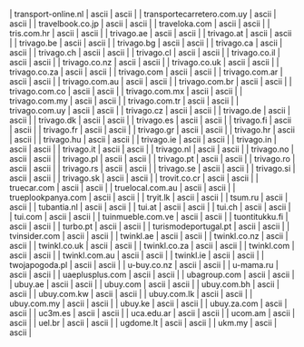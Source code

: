 | transport-online.nl | ascii | ascii |
| transportecarretero.com.uy | ascii | ascii |
| travelbook.co.jp | ascii | ascii |
| traveloka.com | ascii | ascii |
| tris.com.hr | ascii | ascii |
| trivago.ae | ascii | ascii |
| trivago.at | ascii | ascii |
| trivago.be | ascii | ascii |
| trivago.bg | ascii | ascii |
| trivago.ca | ascii | ascii |
| trivago.ch | ascii | ascii |
| trivago.cl | ascii | ascii |
| trivago.co.il | ascii | ascii |
| trivago.co.nz | ascii | ascii |
| trivago.co.uk | ascii | ascii |
| trivago.co.za | ascii | ascii |
| trivago.com | ascii | ascii |
| trivago.com.ar | ascii | ascii |
| trivago.com.au | ascii | ascii |
| trivago.com.br | ascii | ascii |
| trivago.com.co | ascii | ascii |
| trivago.com.mx | ascii | ascii |
| trivago.com.my | ascii | ascii |
| trivago.com.tr | ascii | ascii |
| trivago.com.uy | ascii | ascii |
| trivago.cz | ascii | ascii |
| trivago.de | ascii | ascii |
| trivago.dk | ascii | ascii |
| trivago.es | ascii | ascii |
| trivago.fi | ascii | ascii |
| trivago.fr | ascii | ascii |
| trivago.gr | ascii | ascii |
| trivago.hr | ascii | ascii |
| trivago.hu | ascii | ascii |
| trivago.ie | ascii | ascii |
| trivago.in | ascii | ascii |
| trivago.it | ascii | ascii |
| trivago.nl | ascii | ascii |
| trivago.no | ascii | ascii |
| trivago.pl | ascii | ascii |
| trivago.pt | ascii | ascii |
| trivago.ro | ascii | ascii |
| trivago.rs | ascii | ascii |
| trivago.se | ascii | ascii |
| trivago.si | ascii | ascii |
| trivago.sk | ascii | ascii |
| trovit.co.cr | ascii | ascii |
| truecar.com | ascii | ascii |
| truelocal.com.au | ascii | ascii |
| trueplookpanya.com | ascii | ascii |
| tryit.lk | ascii | ascii |
| tsum.ru | ascii | ascii |
| tubantia.nl | ascii | ascii |
| tui.at | ascii | ascii |
| tui.ch | ascii | ascii |
| tui.com | ascii | ascii |
| tuinmueble.com.ve | ascii | ascii |
| tuontitukku.fi | ascii | ascii |
| turbo.pt | ascii | ascii |
| turismodeportugal.pt | ascii | ascii |
| tvinsider.com | ascii | ascii |
| twinkl.ae | ascii | ascii |
| twinkl.co.nz | ascii | ascii |
| twinkl.co.uk | ascii | ascii |
| twinkl.co.za | ascii | ascii |
| twinkl.com | ascii | ascii |
| twinkl.com.au | ascii | ascii |
| twinkl.ie | ascii | ascii |
| twojapogoda.pl | ascii | ascii |
| u-buy.co.nz | ascii | ascii |
| u-mama.ru | ascii | ascii |
| uaeplusplus.com | ascii | ascii |
| ubagroup.com | ascii | ascii |
| ubuy.ae | ascii | ascii |
| ubuy.com | ascii | ascii |
| ubuy.com.bh | ascii | ascii |
| ubuy.com.kw | ascii | ascii |
| ubuy.com.lk | ascii | ascii |
| ubuy.com.my | ascii | ascii |
| ubuy.ke | ascii | ascii |
| ubuy.za.com | ascii | ascii |
| uc3m.es | ascii | ascii |
| uca.edu.ar | ascii | ascii |
| ucom.am | ascii | ascii |
| uel.br | ascii | ascii |
| ugdome.lt | ascii | ascii |
| ukm.my | ascii | ascii |
